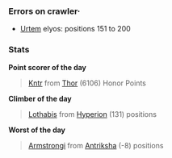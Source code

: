 ### Errors on crawler·
- [Urtem](/#/ranking/Urtem) elyos: positions 151 to 200


### Stats

**Point scorer of the day**
>[Kntr](/#/character/Thor/1794980) from [Thor](/#/ranking/Thor)  (6106) Honor Points


**Climber of the day**
>[Lothabis](/#/character/Hyperion/616431) from [Hyperion](/#/ranking/Hyperion)  (131) positions


**Worst of the day**
>[Armstrongi](/#/character/Antriksha/486125) from [Antriksha](/#/ranking/Antriksha)  (-8) positions



